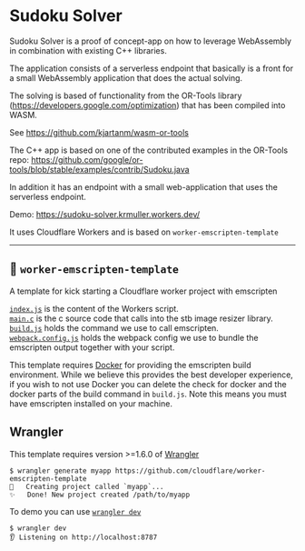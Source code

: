 # Sudoku Solver
Sudoku Solver is a proof of concept-app on how to leverage WebAssembly in combination with existing C++ libraries.

The application consists of a serverless endpoint that basically is a front for a small WebAssembly application that does the actual solving. 

The solving is based of functionality from the OR-Tools library (https://developers.google.com/optimization) that has been compiled into WASM. 

See https://github.com/kjartanm/wasm-or-tools

The C++ app is based on one of the contributed examples in the OR-Tools repo: https://github.com/google/or-tools/blob/stable/examples/contrib/Sudoku.java

In addition it has an endpoint with a small web-application that uses the serverless endpoint.

Demo: https://sudoku-solver.krmuller.workers.dev/

It uses Cloudflare Workers and is based on `worker-emscripten-template`

---

## 👷 `worker-emscripten-template`

A template for kick starting a Cloudflare worker project with emscripten

[`index.js`](index.js) is the content of the Workers script.  
[`main.c`](src/main.c) is the c source code that calls into the stb image resizer library.  
[`build.js`](build.js) holds the command we use to call emscripten.  
[`webpack.config.js`](webpack.config.js) holds the webpack config we use to bundle the emscripten output together with your script.

This template requires [Docker](https://docs.docker.com/install/) for providing the emscripten build environment. While we believe this provides the best developer experience, if you wish to not use Docker you can delete the check for docker and the docker parts of the build command in `build.js`. Note this means you must have emscripten installed on your machine.

## Wrangler

This template requires version >=1.6.0 of [Wrangler](https://github.com/cloudflare/wrangler)

```console
$ wrangler generate myapp https://github.com/cloudflare/worker-emscripten-template
🔧   Creating project called `myapp`...
✨   Done! New project created /path/to/myapp
```

To demo you can use [`wrangler dev`](https://developers.cloudflare.com/workers/tooling/wrangler/commands/#dev-(alpha))

```console
$ wrangler dev
👂 Listening on http://localhost:8787
```
